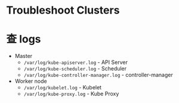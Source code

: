 # Troubleshoot Clusters

# 查 logs 
- Master
   - `/var/log/kube-apiserver.log` - API Server
   - `/var/log/kube-scheduler.log` - Scheduler
   - `/var/log/kube-controller-manager.log` - controller-manager
- Worker node
   - `/var/log/kubelet.log` - Kubelet
   - `/var/log/kube-proxy.log` - Kube Proxy

